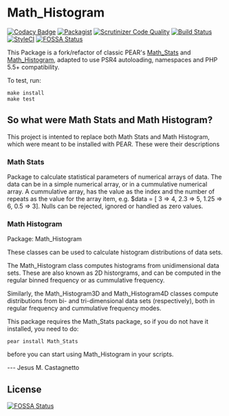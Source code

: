 # Math_Histogram

[![Codacy Badge](https://api.codacy.com/project/badge/Grade/cbaa2d6e11b84a2ba581bc46e24a2da7)](https://www.codacy.com/app/amenadiel/math_histogram?utm_source=github.com&utm_medium=referral&utm_content=HuasoFoundries/math_histogram&utm_campaign=badger)
[![Packagist](https://img.shields.io/packagist/dm/huasofoundries/math_histogram.svg)](https://packagist.org/packages/huasofoundries/math_histogram)
[![Scrutinizer Code Quality](https://scrutinizer-ci.com/g/HuasoFoundries/math_histogram/badges/quality-score.png?b=master)](https://scrutinizer-ci.com/g/HuasoFoundries/math_histogram/?branch=master) [![Build Status](https://scrutinizer-ci.com/g/HuasoFoundries/math_histogram/badges/build.png?b=master)](https://scrutinizer-ci.com/g/HuasoFoundries/math_histogram/build-status/master) [![StyleCI](https://styleci.io/repos/55424673/shield?branch=master)](https://styleci.io/repos/55424673)
[![FOSSA Status](https://app.fossa.io/api/projects/git%2Bgithub.com%2FHuasoFoundries%2Fmath_histogram.svg?type=shield)](https://app.fossa.io/projects/git%2Bgithub.com%2FHuasoFoundries%2Fmath_histogram?ref=badge_shield)



This Package is a fork/refactor of classic PEAR's [Math_Stats](http://pear.php.net/package/Math_Stats) and [Math_Histogram](http://pear.php.net/package/Math_Histogram), adapted to use PSR4 autoloading, namespaces and PHP 5.5+ compatibility.

To test, run:

```
make install
make test
```

## So what were Math Stats and Math Histogram?

This project is intented to replace both Math Stats and Math Histogram, which were meant to be installed with PEAR. These were their descriptions

### Math Stats

Package to calculate statistical parameters of numerical arrays
of data. The data can be in a simple numerical array, or in a 
cummulative numerical array. A cummulative array, has the value
as the index and the number of repeats as the value for the
array item, e.g. $data = [ 3 => 4, 2.3 => 5, 1.25 => 6, 0.5 => 3].
Nulls can be rejected, ignored or handled as zero values.


### Math Histogram

Package: Math_Histogram

These classes can be used to calculate histogram distributions
of data sets.

The Math_Histogram class computes histograms from unidimensional
data sets. These are also known as 2D historgrams, and can be
computed in the regular binned frequency or as cummulative frequency.

Similarly, the Math_Histogram3D and Math_Histogram4D classes compute
distributions from bi- and tri-dimensional data sets (respectively),
both in regular frequency and cummulative frequency modes.

This package requires the Math_Stats package, so if you do not have it
installed, you need to do:

	pear install Math_Stats

before you can start using Math_Histogram in your scripts.

--- Jesus M. Castagnetto


## License
[![FOSSA Status](https://app.fossa.io/api/projects/git%2Bgithub.com%2FHuasoFoundries%2Fmath_histogram.svg?type=large)](https://app.fossa.io/projects/git%2Bgithub.com%2FHuasoFoundries%2Fmath_histogram?ref=badge_large)